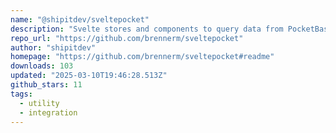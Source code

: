 ```yaml
---
name: "@shipitdev/sveltepocket"
description: "Svelte stores and components to query data from PocketBase"
repo_url: "https://github.com/brennerm/sveltepocket"
author: "shipitdev"
homepage: "https://github.com/brennerm/sveltepocket#readme"
downloads: 103
updated: "2025-03-10T19:46:28.513Z"
github_stars: 11
tags: 
  - utility
  - integration
---
```

